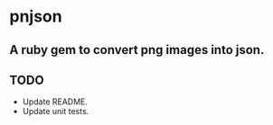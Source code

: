 # pnjson
## A ruby gem to convert png images into json.

## TODO
* Update README.
* Update unit tests.
